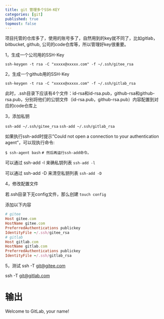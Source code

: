 ```yaml
---
title: git 管理多个SSH-KEY
categories: [git]
published: true
topmost: false
---
```


项目托管的仓库多了，使用的账号多了，自然用到的key就不同了，比如gitlab，bitbucket, github, 公司的code仓库等，所以管理好key很重要。

1，生成一个公司用的SSH-Key

`ssh-keygen -t rsa -C "xxxxx@xxxxx.com" -f ~/.ssh/gitee_rsa`

2，生成一个github用的SSH-Key

`ssh-keygen -t rsa -C "xxxxx@xxxxx.com" -f ~/.ssh/gitlab_rsa`

此时，.ssh目录下应该有4个文件：id-rsa和id-rsa.pub，github-rsa和github-rsa.pub，分别将他们的公钥文件（id-rsa.pub，github-rsa.pub）内容配置到对应的code仓库上

3，添加私钥

`ssh-add ~/.ssh/gitee_rsa`
`ssh-add ~/.ssh/gitlab_rsa`

如果执行ssh-add时提示”Could not open a connection to your authentication agent”，可以现执行命令:

`$ ssh-agent bash`
`# 然后再运行ssh-add命令。`

可以通过 ssh-add -l 来确私钥列表
`ssh-add -l`

可以通过 ssh-add -D 来清空私钥列表
`ssh-add -D`

4，修改配置文件

若.ssh目录下无config文件，那么创建
`touch config`

添加以下内容

```ruby
# gitee
Host gitee.com
HostName gitee.com
PreferredAuthentications publickey
IdentityFile ~/.ssh/gitee_rsa
# gitlab
Host gitlab.com
HostName gitlab.com
PreferredAuthentications publickey
IdentityFile ~/.ssh/gitlab_rsa
```


5，测试
ssh -T git@gitee.com

ssh -T git@gitlab.com

# 输出
Welcome to GitLab, your name!